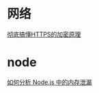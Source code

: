 # 网络

[彻底搞懂HTTPS的加密原理](https://zhuanlan.zhihu.com/p/43789231)


# node
[如何分析 Node.js 中的内存泄漏](https://zhuanlan.zhihu.com/p/25736931)